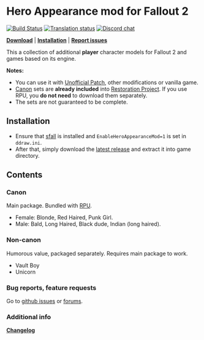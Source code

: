 # Hero Appearance mod for Fallout 2

[![Build Status](https://travis-ci.org/BGforgeNet/Fallout2_Hero_Appearance.svg?branch=master)](https://travis-ci.org/BGforgeNet/Fallout2_Hero_Appearance)
[![Translation status](https://tra.bgforge.net/widgets/fallout/-/hero-appearance/svg-badge.svg)](https://tra.bgforge.net/projects/fallout/hero-appearance/)
[![Discord chat](https://img.shields.io/discord/420268540700917760?logo=discord)](https://discord.gg/4Yqfggm)

[__Download__](https://github.com/BGforgeNet/Fallout2_Hero_Appearance/releases/latest)
| [__Installation__](#installation)
| [__Report issues__](#bug-reports-feature-requests)

This a collection of additional **player** character models for Fallout 2 and games based on its engine.

**Notes:**
- You can use it with [Unofficial Patch](https://github.com/BGforgeNet/Fallout2_Unofficial_Patch), other modifications or vanilla game.
- [Canon](#canon) sets are **already included** into [Restoration Project](https://github.com/BGforgeNet/Fallout2_Restoration_Project). If you use RPU, you **do not need** to download them separately.
- The sets are not guaranteed to be complete.

## Installation
- Ensure that [sfall](https://github.com/phobos2077/sfall) is installed and `EnableHeroAppearanceMod=1` is set in `ddraw.ini`.
- After that, simply download the [latest release](https://github.com/BGforgeNet/Fallout2_Hero_Appearance/releases/latest) and extract it into game directory.

## Contents
### Canon
Main package. Bundled with [RPU](https://github.com/BGforgeNet/Fallout2_Restoration_Project).
- Female: Blonde, Red Haired, Punk Girl.
- Male: Bald, Long Haired, Black dude, Indian (long haired).
### Non-canon
Humorous value, packaged separately. Requires main package to work.
- Vault Boy
- Unicorn

### Bug reports, feature requests
Go to [github issues](https://github.com/BGforgeNet/Fallout2_Hero_Appearance/issues) or [forums](https://forums.bgforge.net/viewforum.php?f=34).

### Additional info
[__Changelog__](docs/changelog.md)
